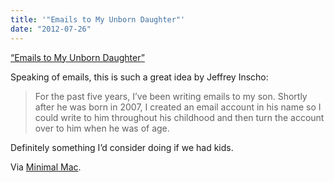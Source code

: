 ```yaml
---
title: '"Emails to My Unborn Daughter"'
date: "2012-07-26"
---
```


[“Emails to My Unborn Daughter”](http://www.staticmade.com/emails-to-my-unborn-daughter/)

Speaking of emails, this is such a great idea by Jeffrey Inscho:

> For the past five years, I’ve been writing emails to my son. Shortly after he was born in 2007, I created an email account in his name so I could write to him throughout his childhood and then turn the account over to him when he was of age.

Definitely something I’d consider doing if we had kids.

Via [Minimal Mac](http://minimalmac.com/post/28026342168/static-made-emails-to-my-unborn-daughter).

